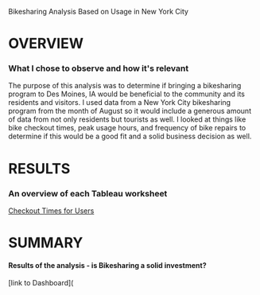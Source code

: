 Bikesharing Analysis Based on Usage in New York City

<h1>OVERVIEW</h1>
<h3>What I chose to observe and how it's relevant</h3>

The purpose of this analysis was to determine if bringing a bikesharing program to Des Moines, IA would be beneficial to the community and its residents and visitors. I used data from a New York City bikesharing program from the month of August so it would include a generous amount of data from not only residents but tourists as well. I looked at things like bike checkout times, peak usage hours, and frequency of bike repairs to determine if this would be a good fit and a solid business decision as well.

<h1>RESULTS</h1>
<h3>An overview of each Tableau worksheet</h3>

[Checkout Times for Users](https://public.tableau.com/app/profile/casey.kimble/viz/CheckoutTimesforUsers_16642460106490/CheckoutTimesforUsers?publish=yes)



<h1>SUMMARY</h1>
<h4> Results of the analysis - is Bikesharing a solid investment?</h4>

[link to Dashboard](
